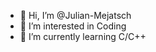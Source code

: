 - 👋 Hi, I’m @Julian-Mejatsch
- 👀 I’m interested in Coding
- 🌱 I’m currently learning C/C++

<!---
Julian-Mejatsch/Julian-Mejatsch is a ✨ special ✨ repository because its `README.md` (this file) appears on your GitHub profile.
You can click the Preview link to take a look at your changes.
--->
